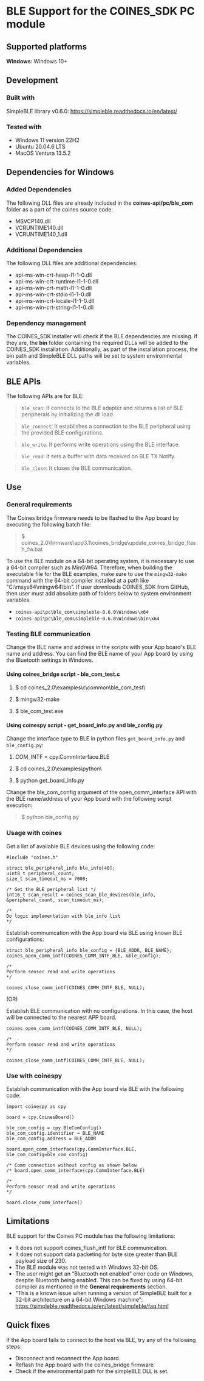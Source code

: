 # BLE Support for the COINES_SDK PC module

## Supported platforms

**Windows**: Windows 10+

## Development

### Built with

SimpleBLE library v0.6.0: https://simpleble.readthedocs.io/en/latest/

### Tested with

- Windows 11 version 22H2
- Ubuntu 20.04.6 LTS
- MacOS Ventura 13.5.2

## Dependencies for Windows

### Added Dependencies

The following DLL files are already included in the **coines-api/pc/ble_com** folder as a part of the coines source code:

- MSVCP140.dll
- VCRUNTIME140.dll
- VCRUNTIME140_1.dll

### Additional Dependencies

The following DLL files are additional dependencies:

- api-ms-win-crt-heap-l1-1-0.dll
- api-ms-win-crt-runtime-l1-1-0.dll
- api-ms-win-crt-math-l1-1-0.dll
- api-ms-win-crt-stdio-l1-1-0.dll
- api-ms-win-crt-locale-l1-1-0.dll
- api-ms-win-crt-string-l1-1-0.dll

### Dependency management

The COINES_SDK installer will check if the BLE dependencies are missing. If they are, the **bin** folder containing the required DLLs will be added to the COINES_SDK installation. Additionally, as part of the installation process, the bin path and SimpleBLE DLL paths will be set to system environmental variables.

## BLE APIs

The following APIs are for BLE:

> `ble_scan`: It connects to the BLE adapter and returns a list of BLE peripherals by initializing the dll load.

> `ble_connect`: It establishes a connection to the BLE peripheral using the provided BLE configurations.

> `ble_write`: It performs write operations using the BLE interface.

> `ble_read`: It sets a buffer with data received on BLE TX Notify.

> `ble_close`: It closes the BLE communication.

## Use

### General requirements

The Coines bridge firmware needs to be flashed to the App board by executing the following batch file:

> $ coines_2.0\firmware\app3.1\coines_bridge\update_coines_bridge_flash_fw.bat

To use the BLE module on a 64-bit operating system, it is necessary to use a 64-bit compiler such as MinGW64. Therefore, when building the executable file for the BLE examples, make sure to use the `mingw32-make` command with the 64-bit compiler installed at a path like "C:\msys64\mingw64\bin".
If user downloads COINES_SDK from GitHub, then user must add absolute path of folders below to system environment variables.
  - `coines-api\pc\ble_com\simpleble-0.6.0\Windows\x64`
  - `coines-api\pc\ble_com\simpleble-0.6.0\Windows\bin\x64`

### Testing BLE communication

Change the BLE name and address in the scripts with your App board's BLE name and address.
You can find the BLE name of your App board by using the Bluetooth settings in Windows.

#### Using coines_bridge script - ble_com_test.c

1. $ cd coines_2.0\examples\c\common\ble_com_test\

2. $ mingw32-make

3. $ ble_com_test.exe

#### Using coinespy script - get_board_info.py and ble_config.py

Change the interface type to BLE in python files `get_board_info.py` and `ble_config.py`:

1. COM_INTF = cpy.CommInterface.BLE

2. $ cd coines_2.0\examples\python\

3. $ python get_board_info.py

Change the ble_com_config argument of the open_comm_interface API with the BLE name/address of your App board with the following script execution:

> $ python ble_config.py

### Usage with coines

Get a list of available BLE devices using the following code:

```
#include "coines.h"

struct ble_peripheral_info ble_info[40];
uint8_t peripheral_count;
size_t scan_timeout_ms = 7000;

/* Get the BLE peripheral list */
int16_t scan_result = coines_scan_ble_devices(ble_info, &peripheral_count, scan_timeout_ms);

/*
Do logic implementation with ble_info list
*/
```

Establish communication with the App board via BLE using known BLE configurations:

```
struct ble_peripheral_info ble_config = {BLE_ADDR, BLE_NAME};
coines_open_comm_intf(COINES_COMM_INTF_BLE, &ble_config);

/*
Perform sensor read and write operations
*/

coines_close_comm_intf(COINES_COMM_INTF_BLE, NULL);
```
(OR)

Establish BLE communication with no configurations. In this case, the host will be connected to the nearest APP board.

```
coines_open_comm_intf(COINES_COMM_INTF_BLE, NULL);

/*
Perform sensor read and write operations
*/

coines_close_comm_intf(COINES_COMM_INTF_BLE, NULL);
```

### Use with coinespy

Establish communication with the App board via BLE with the following code:

```
import coinespy as cpy

board = cpy.CoinesBoard()

ble_com_config = cpy.BleComConfig()
ble_com_config.identifier = BLE_NAME
ble_com_config.address = BLE_ADDR

board.open_comm_interface(cpy.CommInterface.BLE, ble_com_config=ble_com_config)

/* Comm connection without config as shown below
/* board.open_comm_interface(cpy.CommInterface.BLE)

/*
Perform sensor read and write operations
*/

board.close_comm_interface()
```

## Limitations

BLE support for the Coines PC module has the following limitations:

- It does not support coines_flush_intf for BLE communication.
- It does not support data packeting for byte size greater than BLE payload size of 230.
- The BLE module was not tested with Windows 32-bit OS.
- The user might get an “Bluetooth not enabled” error code on Windows, despite Bluetooth being enabled. This can be fixed by using 64-bit compiler as mentioned in the **General requirements** section.
- "This is a known issue when running a version of SimpleBLE built for a 32-bit architecture on a 64-bit Windows machine":  https://simpleble.readthedocs.io/en/latest/simpleble/faq.html


## Quick fixes

If the App board fails to connect to the host via BLE, try any of the following steps:

- Disconnect and reconnect the App board.
- Reflash the App board with the coines_bridge firmware.
- Check if the environmental path for the simpleBLE DLL is set.
